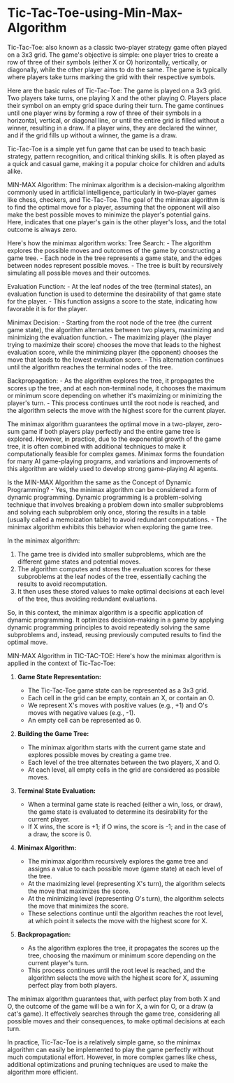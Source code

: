 # Tic-Tac-Toe-using-Min-Max-Algorithm

Tic-Tac-Toe: 
also known as a classic two-player strategy game often played on a 3x3 grid.
The game's objective is simple: one player tries to create a row of three of their symbols (either X or O) horizontally, vertically, or diagonally, while the other player aims to do the same. The game is typically where players take turns marking the grid with their respective symbols.

Here are the basic rules of Tic-Tac-Toe:
The game is played on a 3x3 grid.
Two players take turns, one playing X and the other playing O.
Players place their symbol on an empty grid space during their turn.
The game continues until one player wins by forming a row of three of their symbols in a horizontal, vertical, or diagonal line, or until the entire grid is filled without a winner, resulting in a draw.
If a player wins, they are declared the winner, and if the grid fills up without a winner, the game is a draw.

Tic-Tac-Toe is a simple yet fun game that can be used to teach basic strategy, pattern recognition, and critical thinking skills. It is often played as a quick and casual game, making it a popular choice for children and adults alike.

MIN-MAX Algorithm:
The minimax algorithm is a decision-making algorithm commonly used in artificial intelligence, particularly in two-player games like chess, checkers, and Tic-Tac-Toe. The goal of the minimax algorithm is to find the optimal move for a player, assuming that the opponent will also make the best possible moves to minimize the player's potential gains. Here, indicates that one player's gain is the other player's loss, and the total outcome is always zero.

Here's how the minimax algorithm works:
Tree Search: 
            - The algorithm explores the possible moves and outcomes of the game by constructing a game tree. 
            - Each node in the tree represents a game state, and the edges between nodes represent possible moves. 
            - The tree is built by recursively simulating all possible moves and their outcomes.

Evaluation Function: 
            - At the leaf nodes of the tree (terminal states), an evaluation function is used to determine the desirability of that game state for the player. 
            - This function assigns a score to the state, indicating how favorable it is for the player. 
          
Minimax Decision:
            - Starting from the root node of the tree (the current game state), the algorithm alternates between two players, maximizing and minimizing the evaluation function.
            - The maximizing player (the player trying to maximize their score) chooses the move that leads to the highest evaluation score, while the minimizing player (the opponent) chooses the move that leads to the lowest evaluation score.
            - This alternation continues until the algorithm reaches the terminal nodes of the tree.

Backpropagation: 
            - As the algorithm explores the tree, it propagates the scores up the tree, and at each non-terminal node, it chooses the maximum or minimum score depending on whether it's maximizing or minimizing the player's turn. 
            - This process continues until the root node is reached, and the algorithm selects the move with the highest score for the current player.

The minimax algorithm guarantees the optimal move in a two-player, zero-sum game if both players play perfectly and the entire game tree is explored. However, in practice, due to the exponential growth of the game tree, it is often combined with additional techniques to make it computationally feasible for complex games.
Minimax forms the foundation for many AI game-playing programs, and variations and improvements of this algorithm are widely used to develop strong game-playing AI agents.

Is the MIN-MAX Algorithm the same as the Concept of Dynamic Programming?
      - Yes, the minimax algorithm can be considered a form of dynamic programming. 
      Dynamic programming is a problem-solving technique that involves breaking a problem down into smaller subproblems and solving each subproblem only once, storing the results in a table (usually called a memoization table) to avoid redundant computations. 
      - The minimax algorithm exhibits this behavior when exploring the game tree.

In the minimax algorithm:
1. The game tree is divided into smaller subproblems, which are the different game states and potential moves.
2. The algorithm computes and stores the evaluation scores for these subproblems at the leaf nodes of the tree, essentially caching the results to avoid recomputation.
3. It then uses these stored values to make optimal decisions at each level of the tree, thus avoiding redundant evaluations.

So, in this context, the minimax algorithm is a specific application of dynamic programming. It optimizes decision-making in a game by applying dynamic programming principles to avoid repeatedly solving the same subproblems and, instead, reusing previously computed results to find the optimal move.


MIN-MAX Algorithm in TIC-TAC-TOE:
Here's how the minimax algorithm is applied in the context of Tic-Tac-Toe:

1. **Game State Representation:**
   - The Tic-Tac-Toe game state can be represented as a 3x3 grid.
   - Each cell in the grid can be empty, contain an X, or contain an O.
   - We represent X's moves with positive values (e.g., +1) and O's moves with negative values (e.g., -1).
   - An empty cell can be represented as 0.

2. **Building the Game Tree:**
   - The minimax algorithm starts with the current game state and explores possible moves by creating a game tree.
   - Each level of the tree alternates between the two players, X and O.
   - At each level, all empty cells in the grid are considered as possible moves.

3. **Terminal State Evaluation:**
   - When a terminal game state is reached (either a win, loss, or draw), the game state is evaluated to determine its desirability for the current player.
   - If X wins, the score is +1; if O wins, the score is -1; and in the case of a draw, the score is 0.

4. **Minimax Algorithm:**
   - The minimax algorithm recursively explores the game tree and assigns a value to each possible move (game state) at each level of the tree.
   - At the maximizing level (representing X's turn), the algorithm selects the move that maximizes the score.
   - At the minimizing level (representing O's turn), the algorithm selects the move that minimizes the score.
   - These selections continue until the algorithm reaches the root level, at which point it selects the move with the highest score for X.

5. **Backpropagation:**
   - As the algorithm explores the tree, it propagates the scores up the tree, choosing the maximum or minimum score depending on the current player's turn.
   - This process continues until the root level is reached, and the algorithm selects the move with the highest score for X, assuming perfect play from both players.

The minimax algorithm guarantees that, with perfect play from both X and O, the outcome of the game will be a win for X, a win for O, or a draw (a cat's game). It effectively searches through the game tree, considering all possible moves and their consequences, to make optimal decisions at each turn.

In practice, Tic-Tac-Toe is a relatively simple game, so the minimax algorithm can easily be implemented to play the game perfectly without much computational effort. However, in more complex games like chess, additional optimizations and pruning techniques are used to make the algorithm more efficient.
